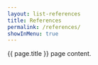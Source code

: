```yaml
---
layout: list-references
title: References
permalink: /references/
showInMenu: true
---
```


{{ page.title }} page content.
